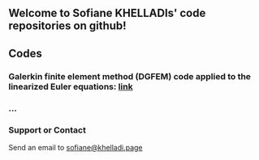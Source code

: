 ## Welcome to Sofiane KHELLADIs' code repositories on github!

## Codes
### Galerkin finite element method (DGFEM) code applied to the linearized Euler equations: [link](https://skhelladi.github.io/DGFEM-CAA/)
### ...

### Support or Contact
Send an email to sofiane@khelladi.page
